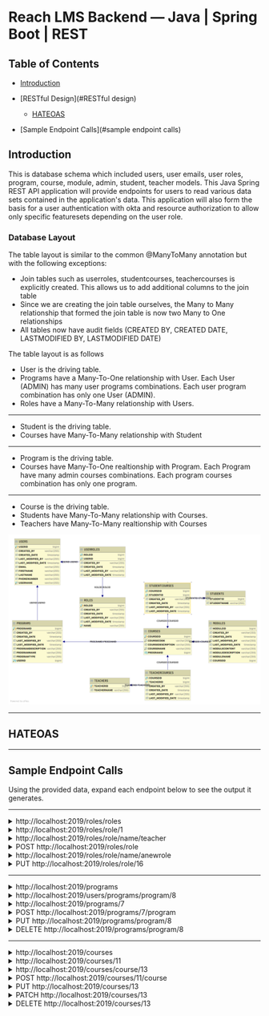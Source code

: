 # Reach LMS Backend — Java | Spring Boot | REST

## Table of Contents

- [Introduction](#introduction)

- [RESTful Design](#RESTful design)
  - [HATEOAS](#hateoas)
    
- [Sample Endpoint Calls](#sample endpoint calls)

<a name="introduction"></a>

## Introduction

This is database schema which included users, user emails, user roles, program, course, module, admin, student, teacher
models. This Java Spring REST API application will provide endpoints for users to read various data sets contained in
the application's data. This application will also form the basis for a user authentication with okta and resource
authorization to allow only specific featuresets depending on the user role.

### Database Layout

The table layout is similar to the common @ManyToMany annotation but with the following exceptions:

* Join tables such as userroles, studentcourses, teachercourses is explicitly created. This allows us to add additional
  columns to the join table
* Since we are creating the join table ourselves, the Many to Many relationship that formed the join table is now two
  Many to One relationships
* All tables now have audit fields (CREATED BY, CREATED DATE, LASTMODIFIED BY, LASTMODIFIED DATE)

The table layout is as follows

* User is the driving table.
* Programs have a Many-To-One relationship with User. Each User (ADMIN) has many user programs combinations. Each user
  program combination has only one User (ADMIN).
* Roles have a Many-To-Many relationship with Users.

---

* Student is the driving table.
* Courses have Many-To-Many relationship with Student

---

* Program is the driving table.
* Courses have Many-To-One realtionship with Program. Each Program have many admin courses combinations. Each program
  courses combination has only one program.

---

* Course is the driving table.
* Students have Many-To-Many relationship with Courses.
* Teachers have Many-To-Many realtionship with Courses

![Image of Database Layout](usersfinaldb.png)

---

## HATEOAS

<a name="hateoas"></a>


---

<a name="sampleEndpointCalls"></a>

## Sample Endpoint Calls

Using the provided data, expand each endpoint below to see the output it generates.

---

<details>
<summary>http://localhost:2019/roles/roles</summary>

```JSON
[
  {
    "roleid": 1,
    "name": "ADMIN",
    "users": [
      {
        "user": {
          "userid": 4,
          "username": "llama001@maildrop.cc",
          "email": "llama001@email.com",
          "firstname": "llama",
          "lastname": "001",
          "phonenumber": "(987)654-3210",
          "programs": []
        }
      },
      {
        "user": {
          "userid": 7,
          "username": "llama007@maildrop.cc",
          "email": null,
          "firstname": null,
          "lastname": null,
          "phonenumber": null,
          "programs": []
        }
      }
    ]
  },
  {
    "roleid": 2,
    "name": "TEACHER",
    "users": [
      {
        "user": {
          "userid": 6,
          "username": "barnbarn@maildrop.cc",
          "email": "barnbarn@maildrop.cc",
          "firstname": "barnbarn",
          "lastname": "teacher",
          "phonenumber": "(987)665-4423",
          "programs": []
        }
      }
    ]
  },
  {
    "roleid": 3,
    "name": "STUDENT",
    "users": []
  }
]
```

</details>

<details>
<summary>http://localhost:2019/roles/role/1</summary>

```JSON
{
  "roleid": 1,
  "name": "ADMIN",
  "users": [
    {
      "user": {
        "userid": 4,
        "username": "llama001@maildrop.cc",
        "email": "llama001@email.com",
        "firstname": "llama",
        "lastname": "001",
        "phonenumber": "(987)654-3210",
        "programs": []
      }
    },
    {
      "user": {
        "userid": 7,
        "username": "llama007@maildrop.cc",
        "email": null,
        "firstname": null,
        "lastname": null,
        "phonenumber": null,
        "programs": []
      }
    }
  ]
}
```

</details>

<details>
<summary>http://localhost:2019/roles/role/name/teacher</summary>

```JSON
{
  "roleid": 2,
  "name": "TEACHER",
  "users": [
    {
      "user": {
        "userid": 6,
        "username": "barnbarn@maildrop.cc",
        "email": "barnbarn@maildrop.cc",
        "firstname": "barnbarn",
        "lastname": "teacher",
        "phonenumber": "(987)665-4423",
        "programs": []
      }
    }
  ]
}
```

</details>

<details>
<summary>POST http://localhost:2019/roles/role</summary>

DATA

```JSON
{
  "name": "ANewRole"
}
```

OUTPUT

```TEXT
Status CREATED

Location Header: http://localhost:2019/roles/role/16
```

</details>

<details>
<summary>http://localhost:2019/roles/role/name/anewrole</summary>

```JSON
{
  "roleid": 16,
  "name": "ANEWROLE",
  "users": []
}
```

</details>

<details>
<summary>PUT http://localhost:2019/roles/role/16</summary>

DATA

```JSON
{
  "name": "ANewRole"
}
```

OUTPUT

```TEXT
Status OK
```

</details>

---

<details>
<summary>http://localhost:2019/programs</summary>

```JSON
[
  {
    "programid": 11,
    "programname": "FOR A NEW WAY",
    "programtype": "K13",
    "programdescription": "THERE IS A WAY",
    "courses": [
      {
        "courseid": 12,
        "coursename": "asdsadasa",
        "coursecode": "adsasdassaa",
        "coursedescription": "sdasdASAsdsd",
        "students": [],
        "teachers": [],
        "modules": []
      }
    ],
    "user": {
      "userid": 10,
      "username": "llama007@maildrop.cc",
      "email": null,
      "firstname": null,
      "lastname": null,
      "phonenumber": null,
      "roles": [
        {
          "role": {
            "roleid": 1,
            "name": "ADMIN"
          }
        }
      ]
    }
  }
]
```

</details>

<details>
<summary>http://localhost:2019/users/programs/program/8</summary>     [7 is the {programid}]

```JSON
{
  "programid": 8,
  "programname": "FOR A NEW WAY",
  "programtype": "K13",
  "programdescription": "THERE IS A WAY",
  "courses": [
    {
      "courseid": 9,
      "coursename": "asdsadasa",
      "coursecode": "adsasdassaa",
      "coursedescription": "sdasdASAsdsd",
      "students": [],
      "teachers": [],
      "modules": []
    },
    {
      "courseid": 10,
      "coursename": "Eng_Course",
      "coursecode": "ENG____12",
      "coursedescription": "Practice english speaking, reading and writing skills",
      "students": [],
      "teachers": [],
      "modules": []
    }
  ],
  "user": {
    "userid": 7,
    "username": "llama007@maildrop.cc",
    "email": null,
    "firstname": null,
    "lastname": null,
    "phonenumber": null,
    "roles": [
      {
        "role": {
          "roleid": 1,
          "name": "ADMIN"
        }
      }
    ]
  }
}
```

</details>


<details>
<summary>http://localhost:2019/programs/7</summary>    (7 is the {userid})

```JSON
[
  {
    "programid": 8,
    "programname": "FOR A NEW WAY",
    "programtype": "K13",
    "programdescription": "THERE IS A WAY",
    "courses": [
      {
        "courseid": 9,
        "coursename": "asdsadasa",
        "coursecode": "adsasdassaa",
        "coursedescription": "sdasdASAsdsd",
        "students": [],
        "teachers": [],
        "modules": []
      },
      {
        "courseid": 10,
        "coursename": "Eng_Course",
        "coursecode": "ENG____12",
        "coursedescription": "Practice english speaking, reading and writing skills",
        "students": [],
        "teachers": [],
        "modules": []
      }
    ],
    "user": {
      "userid": 7,
      "username": "llama007@maildrop.cc",
      "email": null,
      "firstname": null,
      "lastname": null,
      "phonenumber": null,
      "roles": [
        {
          "role": {
            "roleid": 1,
            "name": "ADMIN"
          }
        }
      ]
    }
  }
]
```

</details>

<details>
<summary>POST http://localhost:2019/programs/7/program</summary>      (7 being the userid)

DATA

```JSON
{
  "programname": "FOR A NEW WAY",
  "programtype": "K12",
  "programdescription": "THERE IS A WAY"
}
```

OUTPUT

```TEXT
{
    "programid": 8,
    "programname": "FOR A NEW WAY",
    "programtype": "K13",
    "programdescription": "THERE IS A WAY",
    "courses": [],
    "user": {
        "userid": 7,
        "username": "llama007@maildrop.cc",
        "email": null,
        "firstname": null,
        "lastname": null,
        "phonenumber": null,
        "roles": [
            {
                "role": {
                    "roleid": 1,
                    "name": "ADMIN"
                }
            }
        ]
    }
}

Location Header: http://localhost:2019/users/user/9
Status 201 Created
```

</details>


<details>
<summary>PUT http://localhost:2019/programs/program/8</summary>    (8 being the programid)

DATA

```JSON
{
  "programname": "programname-changed"
}
```

OUTPUT

```TEXT
No Body Data

Status OK
```

</details>


</details>

<details>

<summary>DELETE http://localhost:2019/programs/program/8</summary>   (8 being the programid)

```TEXT
No Body Data

Status No Content (204)
```

</details>

----

<details>
<summary>http://localhost:2019/courses</summary>

```JSON
[
  {
    "courseid": 12,
    "coursename": "Eng_Course",
    "coursecode": "ENG____12",
    "coursedescription": "Practice english speaking, reading and writing skills",
    "program": {
      "programid": 11,
      "programname": "FOR A NEW WAY",
      "programtype": "K13",
      "programdescription": "THERE IS A WAY",
      "user": {
        "userid": 7,
        "username": "llama007@maildrop.cc",
        "email": null,
        "firstname": null,
        "lastname": null,
        "phonenumber": null,
        "roles": [
          {
            "role": {
              "roleid": 1,
              "name": "ADMIN"
            }
          }
        ]
      }
    },
    "students": [],
    "teachers": [],
    "modules": []
  },
  {
    "courseid": 13,
    "coursename": "Maths",
    "coursecode": "Math____12",
    "coursedescription": "Practice english algorithms, arithmetic expressions and geometry",
    "program": {
      "programid": 11,
      "programname": "FOR A NEW WAY",
      "programtype": "K13",
      "programdescription": "THERE IS A WAY",
      "user": {
        "userid": 7,
        "username": "llama007@maildrop.cc",
        "email": null,
        "firstname": null,
        "lastname": null,
        "phonenumber": null,
        "roles": [
          {
            "role": {
              "roleid": 1,
              "name": "ADMIN"
            }
          }
        ]
      }
    },
    "students": [],
    "teachers": [],
    "modules": []
  }
]
```

</details>

<details>
<summary>http://localhost:2019/courses/11</summary>     [11 is the {programid}]

```JSON
[
  {
    "courseid": 12,
    "coursename": "Eng_Course",
    "coursecode": "ENG____12",
    "coursedescription": "Practice english speaking, reading and writing skills",
    "program": {
      "programid": 11,
      "programname": "FOR A NEW WAY",
      "programtype": "K13",
      "programdescription": "THERE IS A WAY",
      "user": {
        "userid": 7,
        "username": "llama007@maildrop.cc",
        "email": null,
        "firstname": null,
        "lastname": null,
        "phonenumber": null,
        "roles": [
          {
            "role": {
              "roleid": 1,
              "name": "ADMIN"
            }
          }
        ]
      }
    },
    "students": [],
    "teachers": [],
    "modules": []
  },
  {
    "courseid": 13,
    "coursename": "Maths",
    "coursecode": "Math____12",
    "coursedescription": "Practice english algorithms, arithmetic expressions and geometry",
    "program": {
      "programid": 11,
      "programname": "FOR A NEW WAY",
      "programtype": "K13",
      "programdescription": "THERE IS A WAY",
      "user": {
        "userid": 7,
        "username": "llama007@maildrop.cc",
        "email": null,
        "firstname": null,
        "lastname": null,
        "phonenumber": null,
        "roles": [
          {
            "role": {
              "roleid": 1,
              "name": "ADMIN"
            }
          }
        ]
      }
    },
    "students": [],
    "teachers": [],
    "modules": []
  }
]
```

</details>


<details>
<summary>http://localhost:2019/courses/course/13</summary>    (13 is the {courseid})

```JSON
{
  "courseid": 13,
  "coursename": "Maths",
  "coursecode": "Math____12",
  "coursedescription": "Practice english algorithms, arithmetic expressions and geometry",
  "program": {
    "programid": 11,
    "programname": "FOR A NEW WAY",
    "programtype": "K13",
    "programdescription": "THERE IS A WAY",
    "user": {
      "userid": 7,
      "username": "llama007@maildrop.cc",
      "email": null,
      "firstname": null,
      "lastname": null,
      "phonenumber": null,
      "roles": [
        {
          "role": {
            "roleid": 1,
            "name": "ADMIN"
          }
        }
      ]
    }
  },
  "students": [],
  "teachers": [],
  "modules": []
}
```

</details>


<details>
<summary>POST http://localhost:2019/courses/11/course</summary>

DATA

```JSON
{
  "coursename": "Maths",
  **REQUIRED**
  "coursecode": "Math____12",
  **REQUIRED**
  "coursedescription": "Practice english algorithms, arithmetic expressions and geometry"
}
```

OUTPUT

```TEXT
{
    "courseid": 13,
    "coursename": "Maths",
    "coursecode": "Math____12",
    "coursedescription": "Practice english algorithms, arithmetic expressions and geometry",
    "program": {
        "programid": 11,
        "programname": "FOR A NEW WAY",
        "programtype": "K13",
        "programdescription": "THERE IS A WAY",
        "user": {
            "userid": 7,
            "username": "llama007@maildrop.cc",
            "email": null,
            "firstname": null,
            "lastname": null,
            "phonenumber": null,
            "roles": [
                {
                    "role": {
                        "roleid": 1,
                        "name": "ADMIN"
                    }
                }
            ]
        }
    },
    "students": [],
    "teachers": [],
    "modules": []
}

Location Header: http://localhost:2019/courses/11/course/13
Status 201 Created
```

</details>


<details>
<summary>PUT http://localhost:2019/courses/13</summary>  (13 being the courseid)

DATA

```JSON
{
  "coursename": "coursename-changed"
}
```

OUTPUT

```TEXT
No Body Data

Status OK
```

</details>

<details>
<summary>PATCH http://localhost:2019/courses/13</summary>  (13 being the courseid)

DATA

```JSON
{
  "coursename": "coursenamewithpatch-changed"
}
```

OUTPUT

```TEXT
No Body Data

Status OK
```

</details>


</details>

<details>

<summary>DELETE http://localhost:2019/courses/13</summary>   (7 being the programid)

```TEXT
No Body Data

Status No Content (204)
```

</details>

